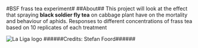 #BSF frass tea experiment#
##About##
This project will look at the effect that spraying **black soldier fly tea** on cabbage plant have on the mortality and behaviour of aphids. Responses to different concentrations of frass tea based on 10 replicates of each treatment

![La Liga logo](https://assets.laliga.com/assets/logos/laliga-v/laliga-v-300x300.jpg)
######Credits: Stefan Foord######
